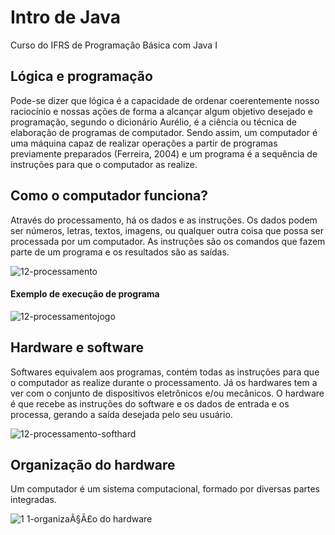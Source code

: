 # Intro de Java
Curso do IFRS de Programação Básica com Java I

## Lógica e programação
  Pode-se dizer que lógica é a capacidade de ordenar coerentemente nosso raciocínio e nossas ações de forma a alcançar algum objetivo desejado e programação, segundo o dicionário Aurélio, é a ciência ou técnica de elaboração de programas de computador. Sendo assim, um computador é uma máquina capaz de realizar operações a partir de programas previamente preparados (Ferreira, 2004) e um programa é a sequência de instruções para que o computador as realize.

## Como o computador funciona?
 Através do processamento, há os dados e as instruções. Os dados podem ser números, letras, textos, imagens, ou qualquer outra coisa que possa ser processada por um computador. As instruções são os comandos que fazem parte de um programa e os resultados são as saídas.

![12-processamento](https://github.com/isabelaacr/Java-intro/assets/118640598/024f26b2-ff1b-40f7-969e-3619faa89e57)

#### Exemplo de execução de programa

![12-processamentojogo](https://github.com/isabelaacr/Java-intro/assets/118640598/f4751139-1ad4-486c-ac7d-cb1c8959b1a1)

## Hardware e software

  Softwares equivalem aos programas, contém todas as instruções para que o computador as realize durante o processamento. Já os hardwares tem a ver com o conjunto de dispositivos eletrônicos e/ou mecânicos. O hardware é que recebe as instruções do software e os dados de entrada e os processa, gerando a saída desejada pelo seu usuário. 

![12-processamento-softhard](https://github.com/isabelaacr/Java-intro/assets/118640598/8d34c2ed-cea4-4aa5-a95b-9c06c49b704c)

## Organização do hardware
  Um computador é um sistema computacional, formado por diversas partes integradas.

![1 1-organizaÃ§Ã£o do hardware](https://github.com/isabelaacr/Java-intro/assets/118640598/1d7c8379-8ab5-4897-b26f-7550c1a2aaee)

